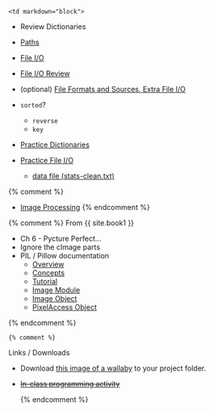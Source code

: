 	<td markdown="block">

* Review Dictionaries
* [Paths](slides/09/paths.html)
* [File I/O](slides/09/files.html)
* [File I/O Review](slides/09/files-review.html)
* (optional) [File Formats and Sources, Extra File I/O](slides/09/data-files-advanced.html)

* `sorted`?
    * `reverse`
    * `key`
* [Practice Dictionaries](resources/code/class09/roommate.py)
* [Practice File I/O](resources/code/class09/nba.py)
    * [data file (stats-clean.txt)](resources/code/class09/stats-clean.py)

{% comment %}
* [Image Processing](slides/09/image-processing.html)
{% endcomment %}

<a name="midterm1"></a>
</td>


{% comment %}
	<td markdown="block">
From {{ site.book1 }}

* Ch 6 - Pycture Perfect... 
* Ignore the cImage parts
* PIL / Pillow documentation
    * [Overview](https://pillow.readthedocs.org/en/3.1.x/handbook/overview.html)
    * [Concepts](http://pillow.readthedocs.org/en/3.1.x/handbook/concepts.html)
    * [Tutorial](http://pillow.readthedocs.org/en/3.1.x/handbook/tutorial.html)
    * [Image Module](https://pillow.readthedocs.org/en/3.1.x/reference/Image.html#PIL.Image.Image)
    * [Image Object](https://pillow.readthedocs.org/en/3.1.x/reference/Image.html#PIL.Image.Image)
    * [PixelAccess Object](https://pillow.readthedocs.org/en/3.1.x/reference/PixelAccess.html)

</td>


{% endcomment %}
	<td markdown="block">

    {% comment %}
Links / Downloads

* Download [this image of a wallaby](resources/img/wallaby.jpg) to your project folder.
* <strike><a href="https://docs.google.com/a/nyu.edu/forms/d/1zkCnVU_26wtBy6ZCMynyX0u2xwHT8fySuG8OzutAZZM/viewform">In-class programming activity</a></strike>

    {% endcomment %}
</td>
